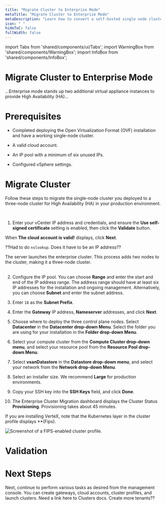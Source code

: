 ```yaml
---
title: "Migrate Cluster to Enterprise Mode"
metaTitle: "Migrate Cluster to Enterprise Mode"
metaDescription: "Learn how to convert a self-hosted single node cluster to a highly available three-node cluster."
icon: " "
hideToC: false
fullWidth: false
---
```


import Tabs from 'shared/components/ui/Tabs';
import WarningBox from 'shared/components/WarningBox';
import InfoBox from 'shared/components/InfoBox';

# Migrate Cluster to Enterprise Mode

...Enterprise mode stands up two additional virtual appliance instances to provide High Availability (HA)...

# Prerequisites

- Completed deploying the Open Virtualization Format (OVF) installation and have a working single-node cluster.


- A valid cloud account.


- An IP pool with a minimum of six unused IPs.


- Configured vSphere settings.



# Migrate Cluster

Follow these steps to migrate the single-node cluster you deployed to a three-node cluster for High Availability (HA) in your production environment.

<br />

1. Enter your vCenter IP address and credentials, and ensure the **Use self-signed certificate** setting is enabled, then click the **Validate** button. 

  When **The cloud account is valid!** displays, click **Next**.  

  ??Had to do ``nslookup``. Does it have to be an IP address??<br />   

  The server launches the enterprise cluster. This process adds two nodes to the cluster, making it a three-node cluster.<br /><br />


2. Configure the IP pool. You can choose **Range** and enter the start and end of the IP address range. The address range should have at least six IP addresses for the installation and ongoing management. Alternatively, you can choose **Subnet** and enter the subnet address.


3. Enter `18` as the **Subnet Prefix**. 


4. Enter the **Gateway** IP address, **Nameserver** addresses, and click **Next**.


5. Choose where to deploy the three control plane nodes. Select **Datacenter** in the **Datacenter drop-down Menu**. Select the folder you are using for your installation in the **Folder drop-down Menu**.


6. Select your compute cluster from the **Compute Cluster drop-down menu**, and select your resource pool from the **Resource Pool drop-down Menu**.


7. Select **vsanDatastore** in the **Datastore drop-down menu**, and select your network from the **Network drop-down Menu**.


8. Select an installer size. We recommend **Large** for production environments. 


9. Copy your SSH key into the **SSH Keys** field, and click **Done**.


10. The Enterprise Cluster Migration dashboard displays the Cluster Status **Provisioning**. Provisioning takes about 45 minutes.

  If you are installing VerteX, note that the Kubernetes layer in the cluster profile displays **(Fips).

  ![Screenshot of a FIPS-enabled cluster profile.](/vertex_cluster-profile-k8s-fips.png) 



# Validation



# Next Steps

Next, continue to perform various tasks as desired from the management console. You can create gateways, cloud accounts, cluster profiles, and launch clusters. Need a link here to Clusters docs. Create more tenants??

<br />


<br />


<br />


<br />
